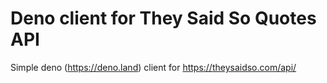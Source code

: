 # Deno client for They Said So Quotes API

Simple deno (https://deno.land) client for https://theysaidso.com/api/